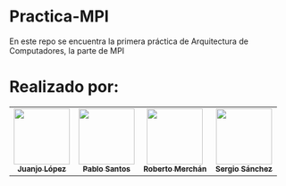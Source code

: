 # Practica-MPI

En este repo se encuentra la primera práctica de Arquitectura de Computadores, la parte de MPI 

# Realizado por:
<table>
  <td align="center"><a href="https://github.com/JuanjoLopez19"><img src="https://avatars.githubusercontent.com/u/92031193?v=4" width="100px;" alt=""/><br /><sub><b>Juanjo López</b></sub></a><br /> 
  <td align="center"><a href="https://github.com/pablosbl"><img src="https://avatars.githubusercontent.com/u/84237179?v=4" width="100px;" alt=""/><br /><sub><b>Pablo Santos</b></sub></a><br /> 
  <td align="center"><a href="https://github.com/robertomergon"><img src="https://avatars.githubusercontent.com/u/92520941?v=4" width="100px;" alt=""/><br /><sub><b>Roberto Merchán</b></sub></a><br /> 
  <td align="center"><a href="https://github.com/sergiosg1504"><img src="https://avatars.githubusercontent.com/u/92520473?v=4" width="100px;" alt=""/><br /><sub><b>Sergio Sánchez</b></sub></a><br /> 
</table>
